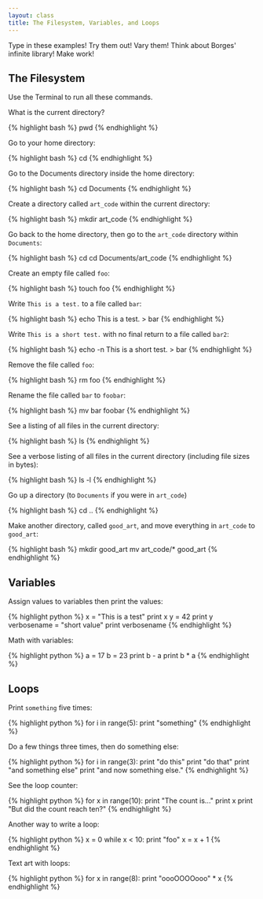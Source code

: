 ```yaml
---
layout: class
title: The Filesystem, Variables, and Loops
---
```


Type in these examples! Try them out! Vary them! Think about Borges' infinite library! Make work!

## The Filesystem

Use the Terminal to run all these commands.

What is the current directory?

{% highlight bash %}
pwd
{% endhighlight %}

Go to your home directory:

{% highlight bash %}
cd
{% endhighlight %}

Go to the Documents directory inside the home directory:

{% highlight bash %}
cd Documents
{% endhighlight %}

Create a directory called `art_code` within the current directory:

{% highlight bash %}
mkdir art_code
{% endhighlight %}

Go back to the home directory, then go to the `art_code` directory within `Documents`:

{% highlight bash %}
cd
cd Documents/art_code
{% endhighlight %}

Create an empty file called `foo`:

{% highlight bash %}
touch foo
{% endhighlight %}


Write `This is a test.` to a file called `bar`:

{% highlight bash %}
echo This is a test. > bar
{% endhighlight %}

Write `This is a short test.` with no final return to a file called `bar2`:

{% highlight bash %}
echo -n This is a short test. > bar
{% endhighlight %}

Remove the file called `foo`:

{% highlight bash %}
rm foo
{% endhighlight %}

Rename the file called `bar` to `foobar`:

{% highlight bash %}
mv bar foobar
{% endhighlight %}

See a listing of all files in the current directory:

{% highlight bash %}
ls
{% endhighlight %}

See a verbose listing of all files in the current directory (including file sizes in bytes):

{% highlight bash %}
ls -l
{% endhighlight %}

Go up a directory (to `Documents` if you were in `art_code`)

{% highlight bash %}
cd ..
{% endhighlight %}

Make another directory, called `good_art`, and move everything in `art_code` to `good_art`:


{% highlight bash %}
mkdir good_art
mv art_code/* good_art
{% endhighlight %}

## Variables

Assign values to variables then print the values:

{% highlight python %}
x = "This is a test"
print x
y = 42
print y
verbosename = "short value"
print verbosename
{% endhighlight %}

Math with variables:

{% highlight python %}
a = 17
b = 23
print b - a
print b * a
{% endhighlight %}

## Loops

Print `something` five times:

{% highlight python %}
for i in range(5):
    print "something"
{% endhighlight %}

Do a few things three times, then do something else:

{% highlight python %}
for i in range(3):
    print "do this"
    print "do that"
    print "and something else"
print "and now something else."
{% endhighlight %}

See the loop counter:

{% highlight python %}
for x in range(10):
    print "The count is..."
    print x
print "But did the count reach ten?"
{% endhighlight %}

Another way to write a loop:

{% highlight python %}
x = 0
while x < 10:
    print "foo"
    x = x + 1
{% endhighlight %}

Text art with loops:

{% highlight python %}
for x in range(8):
   print "oooOOOOooo" * x
{% endhighlight %}
